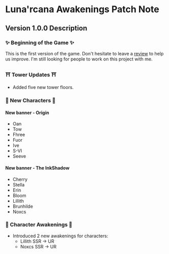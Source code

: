 # Luna'rcana Awakenings Patch Note

## Version 1.0.0 Description

### ✨ Beginning of the Game ✨

This is the first version of the game. Don't hesitate to leave a [review](https://forms.gle/d5ySafCocSWE4Sd97) to help us improve. I'm still looking for people to work on this project with me.

### ⛩️ Tower Updates ⛩️

- Added five new tower floors.

### 🤝 New Characters 🤝

#### New banner - Origin
- Oan
- Tow
- Fhree
- Fuor
- Ive
- S-VI
- Seeve

#### New banner - The InkShadow
- Cherry
- Stella
- Erin
- Bloom
- Lillith
- Brunhilde
- Noxcs

### 🥷 Character Awakenings 🥷

- Introduced 2 new awakenings for characters:
  - Lillith SSR -> UR
  - Noxcs SSR -> UR
